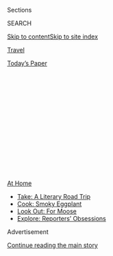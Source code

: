 <div id="app">

<div>

<div>

<div>

<div class="NYTAppHideMasthead css-1q2w90k e1suatyy0">

<div class="section css-ui9rw0 e1suatyy2">

<div class="css-eph4ug er09x8g0">

<div class="css-6n7j50">

</div>

<span class="css-1dv1kvn">Sections</span>

<div class="css-10488qs">

<span class="css-1dv1kvn">SEARCH</span>

</div>

[Skip to content](#site-content)[Skip to site
index](#site-index)

</div>

<div id="masthead-section-label" class="css-1wr3we4 eaxe0e00">

[Travel](https://www.nytimes.com/section/travel)

</div>

<div class="css-10698na e1huz5gh0">

</div>

</div>

<div id="masthead-bar-one" class="section hasLinks css-15hmgas e1csuq9d3">

<div class="css-uqyvli e1csuq9d0">

</div>

<div class="css-1uqjmks e1csuq9d1">

</div>

<div class="css-9e9ivx">

[](https://myaccount.nytimes.com/auth/login?response_type=cookie&client_id=vi)

</div>

<div class="css-1bvtpon e1csuq9d2">

[Today’s
Paper](https://www.nytimes.com/section/todayspaper)

</div>

</div>

</div>

</div>

<div data-aria-hidden="false">

<div id="site-content" data-role="main">

<div>

<div class="css-1aor85t" style="opacity:0.000000001;z-index:-1;visibility:hidden">

<div class="css-1hqnpie">

<div class="css-epjblv">

<span class="css-17xtcya">[Travel](/section/travel)</span><span class="css-x15j1o">|</span><span class="css-fwqvlz">Vacation
in the Summer of
Covid-19</span>

</div>

<div class="css-k008qs">

<div class="css-1iwv8en">

<span class="css-18z7m18"></span>

<div>

</div>

</div>

<span class="css-1n6z4y">https://nyti.ms/3901un0</span>

<div class="css-1705lsu">

<div class="css-4xjgmj">

<div class="css-4skfbu" data-role="toolbar" data-aria-label="Social Media Share buttons, Save button, and Comments Panel with current comment count" data-testid="share-tools">

  - 
  - 
  - 
  - 
    
    <div class="css-6n7j50">
    
    </div>

  - 
  - 

</div>

</div>

</div>

</div>

</div>

</div>

<div id="NYT_TOP_BANNER_REGION" class="css-13pd83m">

<div>

<div id="maps-athome-menu" class="section interactive-content interactive-size-medium css-1edisqu">

<div class="css-17ih8de interactive-body">

<div class="at-home-nav__innerContainer">

<div class="at-home-nav__title">

[At
Home](https://www.nytimes.com/spotlight/at-home?action=click&pgtype=Article&state=default&region=TOP_BANNER&context=at_home_menu)

</div>

  - [Take: A Literary Road
    Trip](https://www.nytimes.com/2020/07/28/books/time-for-a-literary-road-trip.html?action=click&pgtype=Article&state=default&region=TOP_BANNER&context=at_home_menu)
  - [Cook: Smoky
    Eggplant](https://www.nytimes.com/2020/07/29/magazine/bored-with-your-home-cooking-some-smoky-eggplant-will-fix-that.html?action=click&pgtype=Article&state=default&region=TOP_BANNER&context=at_home_menu)
  - [Look Out: For
    Moose](https://www.nytimes.com/2020/07/27/travel/moose-michigan-isle-royale.html?action=click&pgtype=Article&state=default&region=TOP_BANNER&context=at_home_menu)
  - [Explore: Reporters’
    Obsessions](https://www.nytimes.com/interactive/2020/at-home/even-more-reporters-editors-diaries-lists-recommendations.html?action=click&pgtype=Article&state=default&region=TOP_BANNER&context=at_home_menu)

</div>

</div>

</div>

</div>

</div>

<div id="top-wrapper" class="css-1sy8kpn">

<div id="top-slug" class="css-l9onyx">

Advertisement

</div>

[Continue reading the main
story](#after-top)

<div class="ad top-wrapper" style="text-align:center;height:100%;display:block;min-height:250px">

<div id="top" class="place-ad" data-position="top" data-size-key="top">

</div>

</div>

<div id="after-top">

</div>

</div>

<div>

<div id="sponsor-wrapper" class="css-1hyfx7x">

<div id="sponsor-slug" class="css-19vbshk">

Supported by

</div>

[Continue reading the main
story](#after-sponsor)

<div id="sponsor" class="ad sponsor-wrapper" style="text-align:center;height:100%;display:block">

</div>

<div id="after-sponsor">

</div>

</div>

<div class="css-186x18t">

</div>

<div class="css-1vkm6nb ehdk2mb0">

# Vacation in the Summer of Covid-19

</div>

Traveling during a pandemic requires lots of research, precision
planning and a willingness to play by new and very stringent rules. For
these writers, it still felt good to get away.

<div class="css-79elbk" data-testid="photoviewer-wrapper">

<div class="css-z3e15g" data-testid="photoviewer-wrapper-hidden">

</div>

<div class="css-1a48zt4 ehw59r15" data-testid="photoviewer-children">

![<span class="css-16f3y1r e13ogyst0" data-aria-hidden="true">A view of
the property one writer and his family rented in Searsport,
Maine.</span><span class="css-cnj6d5 e1z0qqy90" itemprop="copyrightHolder"><span class="css-1ly73wi e1tej78p0">Credit...</span><span><span>Eric
Lipton</span></span></span>](https://static01.nyt.com/images/2020/07/17/travel/17travel-desperatetimes/17travel-desperatetimes-articleLarge.jpg?quality=75&auto=webp&disable=upscale)

</div>

</div>

<div class="css-18e8msd">

<div class="css-vp77d3 epjyd6m0">

<div class="css-1baulvz">

By [<span class="css-1baulvz" itemprop="name">Eric
Lipton</span>](https://www.nytimes.com/by/eric-lipton),
<span class="css-1baulvz" itemprop="name">Christopher Solomon</span>,
<span class="css-1baulvz" itemprop="name">Sheila Marikar</span> and
[<span class="css-1baulvz last-byline" itemprop="name">Tariro
Mzezewa</span>](https://www.nytimes.com/by/tariro-mzezewa)

</div>

</div>

  - July 16,
    2020

  - 
    
    <div class="css-4xjgmj">
    
    <div class="css-d8bdto" data-role="toolbar" data-aria-label="Social Media Share buttons, Save button, and Comments Panel with current comment count" data-testid="share-tools">
    
      - 
      - 
      - 
      - 
        
        <div class="css-6n7j50">
        
        </div>
    
      - 
      - 
    
    </div>
    
    </div>

</div>

</div>

<div class="section meteredContent css-1r7ky0e" name="articleBody" itemprop="articleBody">

<div class="css-1fanzo5 StoryBodyCompanionColumn">

<div class="css-53u6y8">

Everyone the world over knows that travel has drastically changed. **
For many, the simple idea of travel is fraught, regardless of the
current restrictions and border closures. But others still feel the need
to get away, drawn to the appeal and respite of new — or familiar —
sights and sounds and experiences.

A few of our writers got away, safely, by conducting a great deal of
advance planning, choosing their destinations and activities carefully,
and taking many, many steps to best ensure their health and safety — and
of those they encountered.

Here are a few chronicles on traveling during the summer of Covid-19.

*If you decide to travel, before you book be sure to look up any
restrictions for your destination.* [*Many states require strict
self-quarantine
requirements*](http://nytimes.com/2020/07/10/travel/state-travel-restrictions.html)
*for new visitors or even returning residents, and the rules are
changing by the day. You might also want to investigate the transmission
rate of your destination and your ability to isolate if necessary while
away. Finally, you should consider if a self-quarantine will be required
when you return home; perhaps yet another reason to vacation close by.*

</div>

</div>

<div class="css-1fanzo5 StoryBodyCompanionColumn">

<div class="css-53u6y8">

-----

</div>

</div>

<div class="css-79elbk" data-testid="photoviewer-wrapper">

<div class="css-z3e15g" data-testid="photoviewer-wrapper-hidden">

</div>

<div class="css-1a48zt4 ehw59r15" data-testid="photoviewer-children">

![<span class="css-16f3y1r e13ogyst0" data-aria-hidden="true">In Maine,
the writer’s children ran wild, freed from months confined to their
house back home. They also squeezed into a bucket, because it’s the
best. </span><span class="css-cnj6d5 e1z0qqy90" itemprop="copyrightHolder"><span class="css-1ly73wi e1tej78p0">Credit...</span><span>Eric
Lipton</span></span>](https://static01.nyt.com/images/2020/07/14/travel/oakImage-1594760565624/oakImage-1594760565624-articleLarge.jpg?quality=75&auto=webp&disable=upscale)

</div>

</div>

<div class="css-1fanzo5 StoryBodyCompanionColumn">

<div class="css-53u6y8">

SEARSPORT, Maine

## Family Beach Vacation

First, the flight we planned to take this summer for a family trip was
canceled. Then, day camp for our children was called off. The time had
come to improvise if we wanted a way to get out of our house — and still
have a memorable summer experience this year.

But there would be a few ground rules, my wife and I decided. It had to
be safe. It had to be affordable. And we would only take a trip if we
could commit as a family to follow the local health rules. Thus began
our grand adventure into the wilds of Maine — which has a
[state-ordered](https://www.maine.gov/governor/mills/sites/maine.gov.governor.mills/files/inline-files/An%20Order%20Establishing%20Quarantine%20Restrictions%20On%20Travelers%20Arriving%20in%20Maine.pdf)
quarantine for 14 days for visitors from most states.

We picked Maine because we had been there before, and loved the
combination of mountains and the sea, and the people in this defiantly
independent place.

First, we had to get there: It is a 11-hour drive from our home in
Washington, and we had been warned we could not go inside stores once we
got to Maine, so we had to bring more supplies than normal.

</div>

</div>

<div class="css-1fanzo5 StoryBodyCompanionColumn">

<div class="css-53u6y8">

That is why we decided to get a rooftop bag ([$61 from
Amazon](https://www.amazon.com/gp/product/B072ZHRDMZ/ref=ppx_yo_dt_b_asin_title_o09_s00?ie=UTF8&psc=1))
for our S.U.V. It was big enough to fit all three of our children, but
instead we loaded the luggage. We also splurged on an inflatable kayak
([$86](https://www.walmart.com/ip/Intex-Explorer-K2-Inflatable-Kayak-with-Oars-and-Hand-Pump/23662871))
and a bike rack
([$174](https://www.amazon.com/gp/product/B00AW6XL8K/ref=ppx_yo_dt_b_asin_title_o00_s00?ie=UTF8&psc=1))
and then had several days of debate over what else we might be able to
fit into the car, finally heading out with not a single square foot of
unused space.

We left our house at 5 a.m., while the children were still asleep, and
somehow managed to only make a single stop on the way to Maine,
refueling and getting a curbside delivery from [Rein’s New York Style
Deli](https://www.reinsdeli.com/Default.aspx), a delicatessen heaven
that is right off I-84 in Vernon, Conn. (Full disclosure: Wanting to
avoid public restrooms, we also found a private spot in the woods.)

How did we manage to drive that far with so few stops? We had downloaded
videos for our kids, ages 7, 6 and 2. We let them drink water, but not
too much. And we just kept going, with my wife and I sharing the
driving.

When we arrived at our house rental in Maine late that afternoon, we
knew immediately we had made the right choice, even if this trip was
going to be very unusual, given the self-quarantine requirement. No one
was enforcing these rules. But we decided to honor them anyway.

The sleepy town of [Searsport](https://searsport.maine.gov/) was once
one of the most important shipbuilding communities in the United States.
All 17 of its shipyards are long gone, leaving behind a main street with
a few restaurants, antique shops and a maritime museum. None of which we
went inside.

But for $160 a night, we rented a four-bedroom house, with a sprawling,
grassy backyard that faced right out onto Penobscot Bay and the islands
that dotted the horizon between us and the open waters of the Atlantic
Ocean. A small rocky beach, where the birds and crabs were about the
only other company, was down a pathway. Our children ran wild, freed
from months confined to our house in Washington.

We took bike rides, up into the hillsides on empty local roads and out
onto the finger-shaped Sears Island, a paradise of dense Maine woods and
wildflower-filled fields. We floated on the bay in our small boat. We
found an old croquet set in the garage and knocked around the balls.

</div>

</div>

<div class="css-1fanzo5 StoryBodyCompanionColumn">

<div class="css-53u6y8">

The daily symphony of Maine summertime weather was on full display: Dawn
this far North starts at 4:15 a.m., with fog in the mornings, cool air
to start the day, a blazing sun that by noon glitters off the top of the
bay’s small waves, then a sudden switch to breezy air again by evening.
We would punctuate this sometimes with a small fire in the backyard, and
one night even made s’mores with marshmallows, Hershey’s chocolate and
graham crackers. Who needs summer camp? We did it on our own.

We did make several carefully organized day trips during our stay.

[Acadia National Park](https://www.nps.gov/acad/index.htm) was only an
hour away. Given that this was a national park, administered by the
federal government, I called to ask if we could still visit, even if we
were honoring the Maine state quarantine, which also applied to state
parks and beaches. A Park Service employee told me she did not know the
answer, finally a state health department official said it would be OK,
as long as we bought our tickets in advance, meaning we did not have to
come close to employees there and stayed away from any other guests.

So we loaded into our car and headed off, finding a national park that
is typically jampacked in the summer only sparsely populated. When we
took a hike along the Beech Cliff Loop Trail — me carrying our
2-year-old in a hiking carrier — we only encountered one other couple
along the way and stayed six feet away.

The oddest part of our trip was this distance. The last time we were in
Maine, one of my favorite parts was getting to know the people, like
Peter Ralston. The [photographer](https://www.ralstongallery.com/about)
lives in Rockport and has fascinating stories about the years he has
spent photographing Maine’s islands, or his early work when he was a
friend of a painter named Andy Wyeth. We also met a young musician and
songwriter, [Alex Wilder](https://www.alexwilder.com/about), and his
family.

Curbside pickup became our life-link to stores and restaurants that
included the famed [Young’s Lobster
Pound](https://www.youngslobsters.com/) in Belfast, where I got my first
contactless lobster in my life. (It was still delicious, consumed from
our kitchen, with views of the bay.)

Most businesses were perfectly happy to accommodate out-of-state
quarantineers with these curbside, contactless services. *ERIC LIPTON*

As of early mid-July, residents of Connecticut, New York, New Jersey,
New Hampshire and Vermont can travel to
[Maine](https://www.nytimes.com/interactive/2020/us/states-reopen-map-coronavirus.html)
without a quarantine. Others are required to self-quarantine for two
weeks, which they can avoid with a [negative coronavirus
test](https://www.maine.gov/covid19/restartingmaine/keepmainehealthy/faqs)
taken within 72 hours before arrival in the state. (Tests may be taken
upon entry of the state, but quarantines are required until negative
results are released.)

-----

</div>

</div>

<div class="css-79elbk" data-testid="photoviewer-wrapper">

<div class="css-z3e15g" data-testid="photoviewer-wrapper-hidden">

</div>

<div class="css-1a48zt4 ehw59r15" data-testid="photoviewer-children">

<div class="css-1xdhyk6 erfvjey0">

<span class="css-1ly73wi e1tej78p0">Image</span>

<div class="css-zjzyr8">

<div data-testid="lazyimage-container" style="height:290px">

</div>

</div>

</div>

<span class="css-16f3y1r e13ogyst0" data-aria-hidden="true">The writer
discovered an Oregon river that was fast and loud and splashy and
forgiving.</span><span class="css-cnj6d5 e1z0qqy90" itemprop="copyrightHolder"><span class="css-1ly73wi e1tej78p0">Credit...</span><span>Tim
Neville</span></span>

</div>

</div>

<div class="css-1fanzo5 StoryBodyCompanionColumn">

<div class="css-53u6y8">

Oregon River

## Raft and Camping Trip

It was nearly summer. I was tired of the walls of my house. Pretty sure
the walls were tired of me. In the carport the big blue river raft wore
the look of a dog that waits too long by the door. Enough. I texted my
old friend Tim, a travel writer sidelined by the pandemic. His walls, as
it turned out, were tired of him, too.

But where to go? There was one answer. Away. Away from the relentless
bad news. Away from the unceasing grief. Away from the fear of the
unmasked masses. Into the pines, and onto the water. Back to “the
rock-bottom facts of ax and wood and fire and frying pans,” as John
Graves wrote in “Goodbye to a River,” my forever vote for the best book
about rivers, and life on rivers.

Raft in tow, I pointed the rig toward [northeast
Oregon](http://www.blm.gov/visit/grande-ronde-wild-scenic-river). As the
odometer spun up, the towns grew smaller and felt less menacing. Then
the earth opened and the road dropped down the walls of a steep canyon,
and even the small towns disappeared. Better. At the bottom there was
little more than a campground and the Minam Store selling fishing flies,
and a boat launch, and the river, hurrying past. A deep exhale, as if
after a long time underwater.

The Grande Ronde is not well-known to those outside the Northwest. The
river begins in the Blue Mountains of Oregon. For the next 182 miles it
works its way north and east until its confluence with the Snake, in
Washington State. Those who do make the 350-mile drive from Portland,
say, usually come to float a 45-mile stretch of water from Minam to
Troy, a trip that begins on the Wallowa River, until those waters shake
hands with the Grande Ronde about 10 miles downstream.

The Grande Ronde portion is part of the federal Wild & Scenic Rivers
System, and that designation is deserved. The river’s grandfather long
ago wore a canyon through volcanic rock, until today those walls ascend
2,000 feet in places. There is no car access on this stretch. You are on
your own. Which is why you came, after all.

Each spring the tall walls that wear sagebrush and grass briefly flare
green, and the river below is fast and loud and splashy and forgiving to
the novice boater who takes care. There are campsites soft with pine
needles on the inside of every bend, and the feel of warm sun on the
back of the neck after the long winter is as welcome as a hand of a
friend. It all feels like a bit of Montana wilderness, placed down in a
deep crack in the earth.

</div>

</div>

<div class="css-1fanzo5 StoryBodyCompanionColumn">

<div class="css-53u6y8">

Tim and I took precautions before meeting. We drove separately, arriving
from different towns. We chose a destination where the only thing
crowded upon arrival was the sky, before an unseasonable deluge. To
shuttle a car between put-in and takeout — a necessity, for 90 minutes —
we masked up and rode with the windows down. Once on the river, we slept
in separate tents. We brought a hand-wash station and we scrubbed with
the zeal of surgeons. Most important, though, was what we did before
ever leaving home: We knew the patterns of the other’s life. Tim and I
both work from home. We keep our bubbles small. Our risk to the other,
we figured, was acceptably low.

The first morning, we were up early but on the river late, still new
enough at river trips and the work they require, and still impatient in
a city way that leads to wasted time. Finally we pushed off into a cold
spitting rain, the river blown out from the previous night’s downpour,
its water turgid and colored. Tossing big dry flies to ravenous trout,
one of our goals, was out the window.

This was a blessing in its way. Not a scrap of agenda remained for us
rafters, except to keep the wet side down. We practiced our fledgling
rowing technique through rapids like Martin’s Misery, and we talked, and
we knocked the same old jokes back and forth like a shuttlecock, and we
drank cold beer, and we talked more. Mostly, we tried to forget about
the world above the canyon’s rim. And we tried to slow down. Read. Nap
in the hammock strung between ponderosas. Listen to the corkscrew song
of a canyon wren. Watch a young mink play beside the boat. And all the
time, let the fast river carry us down. Which it did. Out of rain, into
sunshine. *CHRISTOPHER SOLOMON*

As of July 8, Wallowa County, home to our float trip, was in Oregon’s
Phase 2 opening, allowing more activities. As illnesses have started to
climb again in Oregon, Gov. Kate Brown now requires face masks
statewide, even outdoors, when distancing isn’t
possible.

</div>

</div>

<div class="css-1sngw6j">

[](https://www.nytimes.com/interactive/2020/us/states-reopen-map-coronavirus.html)

<div class="css-1eoytci">

![](https://static01.nyt.com/images/2020/04/24/us/states-reopen-map-coronavirus-promo-1587778728210/states-reopen-map-coronavirus-promo-1587778728210-articleLarge-v66.png)

</div>

<div class="css-1rha1bf">

## See How All 50 States Are Reopening (and Closing Again)

All 50 states have reopened in some way, though some are pausing their
plans or backtracking amid a rise in
cases.

</div>

</div>

<div class="css-79elbk" data-testid="photoviewer-wrapper">

<div class="css-z3e15g" data-testid="photoviewer-wrapper-hidden">

</div>

<div class="css-1a48zt4 ehw59r15" data-testid="photoviewer-children">

<div class="css-1xdhyk6 erfvjey0">

<span class="css-1ly73wi e1tej78p0">Image</span>

<div class="css-zjzyr8">

<div data-testid="lazyimage-container" style="height:515.5555555555555px">

</div>

</div>

</div>

<span class="css-16f3y1r e13ogyst0" data-aria-hidden="true">The Santa
Ynez Inn in California still hosts a daily, complimentary happy hour,
with some new caveats: plastic wrapped, pre-assembled cheese and
charcuterie plates, single-serve wine “glasses” and a reminder to
practice social
distancing.</span><span class="css-cnj6d5 e1z0qqy90" itemprop="copyrightHolder"><span class="css-1ly73wi e1tej78p0">Credit...</span><span>Sheila
Marikar</span></span>

</div>

</div>

<div class="css-1fanzo5 StoryBodyCompanionColumn">

<div class="css-53u6y8">

Santa Ynez Valley, California

## Jaunt to Wine Country

Avowed wine drinkers and avid travelers, my husband and I had
back-burnered the Santa Ynez Valley, **** a wine region 125 miles north
of our Los Angeles home. **** We preferred more exotic destinations:
Mexico, India, Japan. But by June, after three months at home, the
notion of waking up in a different ZIP code felt novel enough to make
some reservations and pack up the car, assuming we could still remember
what to pack. (I forgot a bathing suit, he forgot Advil.)

We took our trip during what turned out to be a brief window of
decreasing virus cases and a gradual reopening of tourist and other
businesses. On the way out of Los Angeles, the city’s former sludge of
traffic flowed like water.

</div>

</div>

<div class="css-1fanzo5 StoryBodyCompanionColumn">

<div class="css-53u6y8">

The drive from Silver Lake to Malibu, up the 101, took 30 minutes on a
Thursday afternoon. We drove past lettuce farms, lemon trees and a truck
advertising cilantro and watercress. The truck’s driver smiled, window
down, face mask around chin. The 101 gave way to State Route 154, with
rolling hills thick with shrub and brush, seemingly devoid of human
intervention.

Before walking into the[Santa Ynez Inn](https://santaynezinn.com/), a
20-room hotel in the style of a Victorian mansion, we donned our face
masks. The general manager, Julio Penuela, also wore a mask while
checking us in, though the guests behind us did not, standing by the
front door, a good 12 feet away. We arrived shortly before the start of
the daily happy hour.

“We’re doing it a little differently because of the pandemic,” said Mr.
Penuela, gesturing at the plastic wine “glasses” and shrink-wrapped
cheese plates. “We’d usually have more jewelry on display, too, but we
don’t want to have things that people can touch.”

Before heading to wine-tasting rooms in the nearby town of Los Alamos,
we walked to [Dos Carlitos](https://doscarlitos.com/), a Mexican
restaurant up the street. A dozen patrons sat outside, slugging
margaritas and wine between scoops of chips and guacamole.

“You only have to wear your mask if you’re moving about,” a server told
us. That seemed to be the unofficial rule throughout the region. In an
Uber? Mask on. Walking into a tasting room? Mask on. Sitting at a table?
Mask off (one could attempt to taste wine with a mask on, but that could
present some challenges).

Servers stayed valiantly masked while explaining the varietals and
fielding questions. “We’re new at this,” said Kim van der Linden of
[Stolpman Vineyards](https://www.stolpmanvineyards.com/), which had
outfitted the lawn of its Los Olivos tasting room with wrought-iron
tables, chairs and umbrellas. “We used to have everyone inside, standing
along the bar. Obviously, you can’t do that now.”

Across the street, a prepaid, 90-minute, private tasting at the
pinot-noir producer [Dragonette](https://dragonettecellars.com/) came
with an unanticipated bonus — freedom to eat the sandwiches we bought
from Panino, the deli next door, one of the many food options
recommended by tasting room manager Nicholos Luis. (Most wineries
generally do not allow guests to bring in outside food.)

</div>

</div>

<div class="css-1fanzo5 StoryBodyCompanionColumn">

<div class="css-53u6y8">

Some tasting rooms in Los Olivos, like Stolpman and Dragonette,
recommended or required advance reservations. Others, like [Story of
Soil](http://storyofsoilwine.com/) and [Bien Nacido & Solomon Hills
Estates](https://biennacidoestate.com/), were able to accommodate
walk-ins.

By late afternoon on Friday, the number of people milling about downtown
Los Olivos had thinned out. Judging by the crowd spilling out of the
Italian restaurant [S.Y. Kitchen](https://www.sykitchen.com/) in Santa
Ynez (indoor and outside dining was allowed at the time), some of them
went there. On the phone, the hostess explained that she had no tables
available for three hours.

“It’s been busier than it usually is, at this time of year,” said a
server at Pico, a wine bar and restaurant in Los Alamos. “People want a
break, they want the country, they want good vibes.”

It seemed, watching people come together, lower their masks and raise
their glasses, that they wanted a level of lightheartedness that often
seems out of reach at home, surrounded by bills and laundry and 24-hour
cable news. We brought back some bottles to help with that. *SHEILA
MARIKAR*

While no statewide travel restrictions are currently in place,
coronavirus cases in California rose in July and [ordinances throughout
the
state](https://www.nytimes.com/interactive/2020/us/california-coronavirus-cases.html)
have banned indoor wine tasting. Wineries with the capacity to host
guests outdoors moved their tastings accordingly, but rules are changing
by the day. If you’re planning a trip, call the wineries you intend to
visit to find out their policies, and don’t forget your mask.

-----

</div>

</div>

<div class="css-79elbk" data-testid="photoviewer-wrapper">

<div class="css-z3e15g" data-testid="photoviewer-wrapper-hidden">

</div>

<div class="css-1a48zt4 ehw59r15" data-testid="photoviewer-children">

<div class="css-1xdhyk6 erfvjey0">

<span class="css-1ly73wi e1tej78p0">Image</span>

<div class="css-zjzyr8">

<div data-testid="lazyimage-container" style="height:290px">

</div>

</div>

</div>

<span class="css-16f3y1r e13ogyst0" data-aria-hidden="true">When the
writer and her best friend arrived in Kentucky after an 11-hour drive,
they made a beeline to the home’s back porch and enjoyed its
view.</span><span class="css-cnj6d5 e1z0qqy90" itemprop="copyrightHolder"><span class="css-1ly73wi e1tej78p0">Credit...</span><span>Baylen
Campbell</span></span>

</div>

</div>

<div class="css-1fanzo5 StoryBodyCompanionColumn">

<div class="css-53u6y8">

Hazard, Kentucky

## Road Trip to Appalachia

“You are more than welcome here.”

Those are the six words I should have listened to at the start of
quarantine. They came in a text message from my best friend’s mother,
whom I call “one of my moms” — Laura, in Hazard, Ky. When I read the
message, I was packing my carry-on suitcase and preparing to return to
New York from Florida, where I’d been working and spent a few vacation
days.

</div>

</div>

<div class="css-1fanzo5 StoryBodyCompanionColumn">

<div class="css-53u6y8">

It was March and I didn’t know the scale of what was to come. I told
myself that I didn’t want to impose in Kentucky and I didn’t want to
potentially expose anyone to the coronavirus in case I was carrying it
after all of my travels. After all, I had been at [a theme
park](https://www.nytimes.com/2020/03/12/travel/coronavirus-disneyworld-theme-parks.html),
surrounded by sticky-fingered children a week earlier. I also had many
projects to do in my apartment in New York.

The next morning, as I sat in a window seat next to a woman without a
mask, I knew I’d made a mistake. She kept bumping my shoulder when she
nodded off to sleep. Each time she did it, I winced. By the time I
walked out of La Guardia Airport, a single thought was on repeat in my
mind: I should have gone home to Hazard.

When the invitation was extended again two months later, I didn’t think
twice. I felt fortunate to have my health, a support system and a job I
could do remotely. I had followed all the rules and remain, to this day,
so grateful to the essential workers. But I was also itching to get out.

While the sirens from ambulances rushing to the hospital four blocks
away from my apartment had slowed, they were still more frequent than
before Covid-19. The fireworks set off daily from 4 p.m. to 5 a.m. for
two weeks made it so I was getting about three hours of sleep every
night. I was exhausted and I now hated New York. After three months
alone in my 400-square-foot apartment, I had completed nearly all the
projects, I’d made pesto with the basil I’d grown, [organized my
jewelry](https://www.nytimes.com/2020/05/29/travel/the-world-in-a-jewelry-box.html),
baked banana bread and done many virtual happy hours and workouts. Now
loneliness was starting to set in.

I always pack light, so when I walked out of my apartment with my
extra-large suitcase, carry on, backpack and several tote bags promptly
at 6:30 a.m. on a Saturday morning last month, my best friend, Baylen,
was surprised. It was clear I had no intention of coming back to New
York anytime soon.

We planned on being in Hazard for at least a month, so we packed a lot
of clothes, snacks for the road and toys for Baylen’s 10-week-old French
bulldog, [Hootenanny](https://www.instagram.com/hootboyblue/). We
figured we’d stop every few hours on the 11-hour drive for Hoot to do
his business.

Baylen picked up a rental car at Kennedy Airport the night before we
left, and he “scrubbed it down,” he told me. As we drove (well, as he
drove, because I don’t drive) across the George Washington Bridge and
out of the city, I felt something I never imagined I could feel — joy to
be in New Jersey. We drove straight through the Garden State and into
Pennsylvania.

</div>

</div>

<div class="css-1fanzo5 StoryBodyCompanionColumn">

<div class="css-53u6y8">

In Lebanon, we stopped at a Starbucks, where we put Hoot’s food and
water bowls out in the parking lot and played with him. The puppy got
about 100 compliments and I told maskless people who got too close to me
in an effort to pet him that they could not pet him without a mask on.

We drove for another few hours and stopped at Point Lookout in Green
Ridge State Park in Maryland’s Allegany County. Hoot handled his
business, we cleaned up after him, snapped some photos and I did what I
hoped I wouldn’t need to do: sought out a public restroom. The one at
the visitor center was closed, so I tried to pee in the woods, but there
was a camera and I am afraid of authority, so I got in the car and we
kept going.

About an hour later, somewhere in West Virginia, we stopped for a
bathroom break. I went into a Wendy’s that smelled like bleach and had
handfuls of patrons inside and out. The sign outside the bathroom door
said that only one person could enter at a time. After washing my hands
and using a paper towel to open the door to leave the restroom, I doused
my hands in hand sanitizer even though I knew the soap washing was
plenty.

We got to Kentucky at 5 p.m., made a beeline to the porch. We ate the
first homemade meal that we had not cooked ourselves in months, and I
slept for 10 hours. There were neither fireworks nor ambulance sirens.
*TARIRO MZEZEWA*

There are currently no statewide travel restrictions in
[Kentucky](https://www.nytimes.com/interactive/2020/us/kentucky-coronavirus-cases.html).
Gov. Andy Beshear signed an executive order in July, mandating all
customers in retail facilities​, in​ grocery stores and in several other
businesses to wear a mask when indoors. ​ If people are outside and
can’t maintain six feet of distance from others, they also ​must wear
a mask.

-----

***Follow New York Times Travel***
*on*[*Instagram*](https://www.instagram.com/nytimestravel/)*,*[*Twitter*](https://twitter.com/nytimestravel)
*and*[*Facebook*](https://www.facebook.com/nytimestravel/)*. And*[*sign
up for our weekly Travel Dispatch
newsletter*](https://www.nytimes.com/newsletters/traveldispatch) *to
receive expert tips on traveling smarter and inspiration for your next
vacation.*

</div>

</div>

</div>

<div>

</div>

<div>

</div>

<div>

</div>

<div>

<div id="bottom-wrapper" class="css-1ede5it">

<div id="bottom-slug" class="css-l9onyx">

Advertisement

</div>

[Continue reading the main
story](#after-bottom)

<div id="bottom" class="ad bottom-wrapper" style="text-align:center;height:100%;display:block;min-height:90px">

</div>

<div id="after-bottom">

</div>

</div>

</div>

</div>

</div>

## Site Index

<div>

</div>

## Site Information Navigation

  - [© <span>2020</span> <span>The New York Times
    Company</span>](https://help.nytimes.com/hc/en-us/articles/115014792127-Copyright-notice)

<!-- end list -->

  - [NYTCo](https://www.nytco.com/)
  - [Contact
    Us](https://help.nytimes.com/hc/en-us/articles/115015385887-Contact-Us)
  - [Work with us](https://www.nytco.com/careers/)
  - [Advertise](https://nytmediakit.com/)
  - [T Brand Studio](http://www.tbrandstudio.com/)
  - [Your Ad
    Choices](https://www.nytimes.com/privacy/cookie-policy#how-do-i-manage-trackers)
  - [Privacy](https://www.nytimes.com/privacy)
  - [Terms of
    Service](https://help.nytimes.com/hc/en-us/articles/115014893428-Terms-of-service)
  - [Terms of
    Sale](https://help.nytimes.com/hc/en-us/articles/115014893968-Terms-of-sale)
  - [Site
    Map](https://spiderbites.nytimes.com)
  - [Help](https://help.nytimes.com/hc/en-us)
  - [Subscriptions](https://www.nytimes.com/subscription?campaignId=37WXW)

</div>

</div>

</div>

</div>
